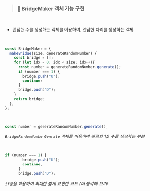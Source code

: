 > ### 🚀 BridgeMaker 객체 기능 구현       

<br>

- 랜덤한 수를 생성하는 객체를 이용하여, 랜덤한 다리를 생성하는 객체.   

<br>

```js
const BridgeMaker = {
  makeBridge(size, generateRandomNumber) {
    const bridge = []; 
    for (let idx = 0; idx < size; idx++){
      const number = generateRandomNumber.generate();
      if (number === 1) {
        bridge.push("U");
        continue;
      }
      bridge.push("D");
    }
    return bridge;
  },
};
```    

<br>

```js
const number = generateRandomNumber.generate();
```
*`BridgeRandomNumberGenrate` 객체를 이용하여 랜덤한 1,0 수를 생성하는 부분*   

<br>

```js
if (number === 1) {
        bridge.push("U");
        continue;
      }
      bridge.push("D");
```   
*`if문`을 이용하여 최대한 짧게 표현한 코드 (더 생각해 보기)*   

